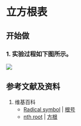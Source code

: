 # 立方根表

## 开始做

### 1. 实验过程如下图所示。

![](/images/数系/可比数和不可比数/立方根表/1a1.jpg)

## 参考文献及资料

1. 维基百科
	- [Radical symbol](https://en.wikipedia.org/wiki/Radical_symbol) | [根号](https://zh.wikipedia.org/wiki/根号)
	- [nth root](https://en.wikipedia.org/wiki/Nth_root) | [方根](https://zh.wikipedia.org/wiki/方根)
